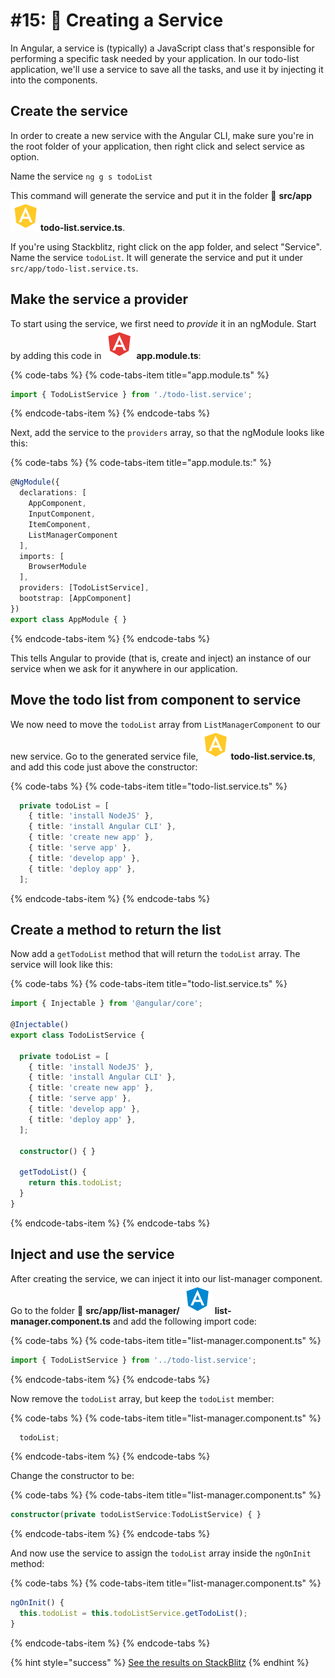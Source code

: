 # \#15:  🔋 Creating a Service

In Angular, a service is \(typically\) a JavaScript class that's responsible for performing a specific task needed by your application. In our todo-list application, we'll use a service to save all the tasks, and use it by injecting it into the components.

## Create the service

In order to create a new service with the Angular CLI, make sure you're in the root folder of your application, then right click and select service as option.

Name the service `ng g s todoList`

This command will generate the service and put it in the folder 📁 **src/app**   ![](.gitbook/assets/service.svg)**todo-list.service.ts**.

If you're using Stackblitz, right click on the app folder, and select "Service". Name the service ```todoList```. It will generate the service and put it under `src/app/todo-list.service.ts`.

## Make the service a provider

To start using the service, we first need to _provide_ it in an ngModule. Start by adding this code in ![](.gitbook/assets/module.svg) **app.module.ts**:

{% code-tabs %}
{% code-tabs-item title="app.module.ts" %}
```typescript
import { TodoListService } from './todo-list.service';
```
{% endcode-tabs-item %}
{% endcode-tabs %}

Next, add the service to the `providers` array, so that the ngModule looks like this:

{% code-tabs %}
{% code-tabs-item title="app.module.ts:" %}
```typescript
@NgModule({
  declarations: [
    AppComponent,
    InputComponent,
    ItemComponent,
    ListManagerComponent
  ],
  imports: [
    BrowserModule
  ],
  providers: [TodoListService],
  bootstrap: [AppComponent]
})
export class AppModule { }
```
{% endcode-tabs-item %}
{% endcode-tabs %}

This tells Angular to provide \(that is, create and inject\) an instance of our service when we ask for it anywhere in our application.

## Move the todo list from component to service

We now need to move the `todoList` array from `ListManagerComponent` to our new service. Go to the generated service file, ![](.gitbook/assets/service.svg)**todo-list.service.ts**, and add this code just above the constructor:

{% code-tabs %}
{% code-tabs-item title="todo-list.service.ts" %}
```typescript
  private todoList = [
    { title: 'install NodeJS' },
    { title: 'install Angular CLI' },
    { title: 'create new app' },
    { title: 'serve app' },
    { title: 'develop app' },
    { title: 'deploy app' },
  ];
```
{% endcode-tabs-item %}
{% endcode-tabs %}

## Create a method to return the list

Now add a `getTodoList` method that will return the `todoList` array. The service will look like this:

{% code-tabs %}
{% code-tabs-item title="todo-list.service.ts" %}
```typescript
import { Injectable } from '@angular/core';

@Injectable()
export class TodoListService {

  private todoList = [
    { title: 'install NodeJS' },
    { title: 'install Angular CLI' },
    { title: 'create new app' },
    { title: 'serve app' },
    { title: 'develop app' },
    { title: 'deploy app' },
  ];

  constructor() { }

  getTodoList() {
    return this.todoList;
  }
}
```
{% endcode-tabs-item %}
{% endcode-tabs %}

## Inject and use the service

After creating the service, we can inject it into our list-manager component. Go to the folder 📁 **src/app/list-manager/** ![](.gitbook/assets/component.svg) **list-manager.component.ts** and add the following import code:

{% code-tabs %}
{% code-tabs-item title="list-manager.component.ts" %}
```typescript
import { TodoListService } from '../todo-list.service';
```
{% endcode-tabs-item %}
{% endcode-tabs %}

Now remove the `todoList` array, but keep the `todoList` member:

{% code-tabs %}
{% code-tabs-item title="list-manager.component.ts" %}
```typescript
  todoList;
```
{% endcode-tabs-item %}
{% endcode-tabs %}

Change the constructor to be:

{% code-tabs %}
{% code-tabs-item title="list-manager.component.ts" %}
```typescript
constructor(private todoListService:TodoListService) { }
```
{% endcode-tabs-item %}
{% endcode-tabs %}

And now use the service to assign the `todoList` array inside the `ngOnInit` method:

{% code-tabs %}
{% code-tabs-item title="list-manager.component.ts" %}
```typescript
ngOnInit() {
  this.todoList = this.todoListService.getTodoList();
}
```
{% endcode-tabs-item %}
{% endcode-tabs %}

{% hint style="success" %}
[See the results on StackBlitz](https://stackblitz.com/github/angularbootcamp/todo-list-tutorial-steps/tree/step-14_Service)
{% endhint %}




